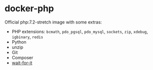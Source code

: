 # docker-php

Official php:7.2-stretch image with some extras:
- PHP extensions: `bcmath`, `pdo_pgsql`, `pdo_mysql`, `sockets`, `zip`, `xdebug`, `igbinary`, `redis`
- Python
- unzip
- Git
- Composer
- [wait-for-it](https://github.com/vishnubob/wait-for-it)
